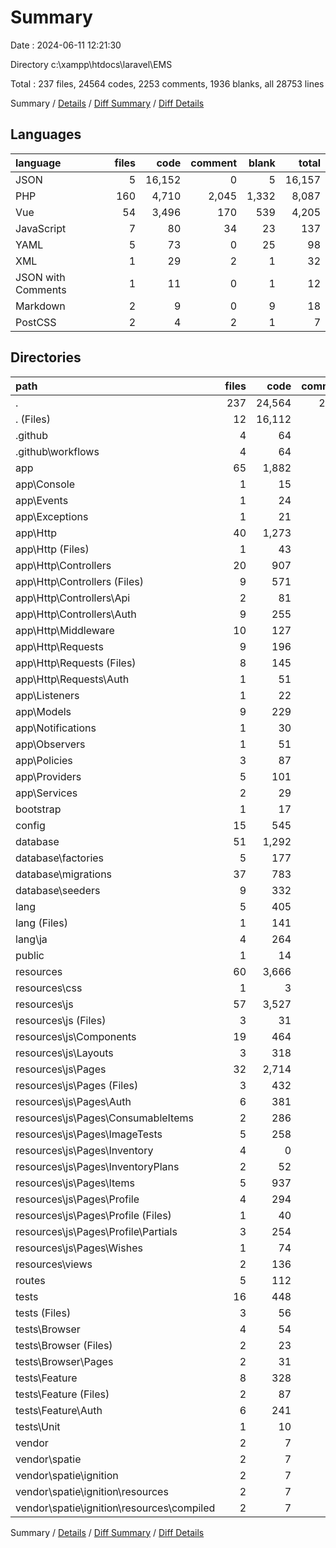 # Summary

Date : 2024-06-11 12:21:30

Directory c:\\xampp\\htdocs\\laravel\\EMS

Total : 237 files,  24564 codes, 2253 comments, 1936 blanks, all 28753 lines

Summary / [Details](details.md) / [Diff Summary](diff.md) / [Diff Details](diff-details.md)

## Languages
| language | files | code | comment | blank | total |
| :--- | ---: | ---: | ---: | ---: | ---: |
| JSON | 5 | 16,152 | 0 | 5 | 16,157 |
| PHP | 160 | 4,710 | 2,045 | 1,332 | 8,087 |
| Vue | 54 | 3,496 | 170 | 539 | 4,205 |
| JavaScript | 7 | 80 | 34 | 23 | 137 |
| YAML | 5 | 73 | 0 | 25 | 98 |
| XML | 1 | 29 | 2 | 1 | 32 |
| JSON with Comments | 1 | 11 | 0 | 1 | 12 |
| Markdown | 2 | 9 | 0 | 9 | 18 |
| PostCSS | 2 | 4 | 2 | 1 | 7 |

## Directories
| path | files | code | comment | blank | total |
| :--- | ---: | ---: | ---: | ---: | ---: |
| . | 237 | 24,564 | 2,253 | 1,936 | 28,753 |
| . (Files) | 12 | 16,112 | 3 | 23 | 16,138 |
| .github | 4 | 64 | 0 | 24 | 88 |
| .github\\workflows | 4 | 64 | 0 | 24 | 88 |
| app | 65 | 1,882 | 768 | 571 | 3,221 |
| app\\Console | 1 | 15 | 7 | 6 | 28 |
| app\\Events | 1 | 24 | 8 | 6 | 38 |
| app\\Exceptions | 1 | 21 | 21 | 7 | 49 |
| app\\Http | 40 | 1,273 | 501 | 371 | 2,145 |
| app\\Http (Files) | 1 | 43 | 20 | 7 | 70 |
| app\\Http\\Controllers | 20 | 907 | 295 | 265 | 1,467 |
| app\\Http\\Controllers (Files) | 9 | 571 | 220 | 177 | 968 |
| app\\Http\\Controllers\\Api | 2 | 81 | 15 | 22 | 118 |
| app\\Http\\Controllers\\Auth | 9 | 255 | 60 | 66 | 381 |
| app\\Http\\Middleware | 10 | 127 | 70 | 45 | 242 |
| app\\Http\\Requests | 9 | 196 | 116 | 54 | 366 |
| app\\Http\\Requests (Files) | 8 | 145 | 95 | 40 | 280 |
| app\\Http\\Requests\\Auth | 1 | 51 | 21 | 14 | 86 |
| app\\Listeners | 1 | 22 | 16 | 9 | 47 |
| app\\Models | 9 | 229 | 21 | 68 | 318 |
| app\\Notifications | 1 | 30 | 17 | 9 | 56 |
| app\\Observers | 1 | 51 | 30 | 16 | 97 |
| app\\Policies | 3 | 87 | 84 | 30 | 201 |
| app\\Providers | 5 | 101 | 47 | 33 | 181 |
| app\\Services | 2 | 29 | 16 | 16 | 61 |
| bootstrap | 1 | 17 | 30 | 9 | 56 |
| config | 15 | 545 | 728 | 247 | 1,520 |
| database | 51 | 1,292 | 364 | 235 | 1,891 |
| database\\factories | 5 | 177 | 47 | 31 | 255 |
| database\\migrations | 37 | 783 | 235 | 149 | 1,167 |
| database\\seeders | 9 | 332 | 82 | 55 | 469 |
| lang | 5 | 405 | 24 | 25 | 454 |
| lang (Files) | 1 | 141 | 0 | 1 | 142 |
| lang\\ja | 4 | 264 | 24 | 24 | 312 |
| public | 1 | 14 | 30 | 12 | 56 |
| resources | 60 | 3,666 | 203 | 582 | 4,451 |
| resources\\css | 1 | 3 | 0 | 1 | 4 |
| resources\\js | 57 | 3,527 | 203 | 554 | 4,284 |
| resources\\js (Files) | 3 | 31 | 33 | 15 | 79 |
| resources\\js\\Components | 19 | 464 | 4 | 75 | 543 |
| resources\\js\\Layouts | 3 | 318 | 25 | 34 | 377 |
| resources\\js\\Pages | 32 | 2,714 | 141 | 430 | 3,285 |
| resources\\js\\Pages (Files) | 3 | 432 | 2 | 44 | 478 |
| resources\\js\\Pages\\Auth | 6 | 381 | 0 | 76 | 457 |
| resources\\js\\Pages\\ConsumableItems | 2 | 286 | 12 | 36 | 334 |
| resources\\js\\Pages\\ImageTests | 5 | 258 | 42 | 57 | 357 |
| resources\\js\\Pages\\Inventory | 4 | 0 | 0 | 4 | 4 |
| resources\\js\\Pages\\InventoryPlans | 2 | 52 | 0 | 12 | 64 |
| resources\\js\\Pages\\Items | 5 | 937 | 85 | 136 | 1,158 |
| resources\\js\\Pages\\Profile | 4 | 294 | 0 | 58 | 352 |
| resources\\js\\Pages\\Profile (Files) | 1 | 40 | 0 | 7 | 47 |
| resources\\js\\Pages\\Profile\\Partials | 3 | 254 | 0 | 51 | 305 |
| resources\\js\\Pages\\Wishes | 1 | 74 | 0 | 7 | 81 |
| resources\\views | 2 | 136 | 0 | 27 | 163 |
| routes | 5 | 112 | 48 | 53 | 213 |
| tests | 16 | 448 | 53 | 154 | 655 |
| tests (Files) | 3 | 56 | 9 | 17 | 82 |
| tests\\Browser | 4 | 54 | 37 | 19 | 110 |
| tests\\Browser (Files) | 2 | 23 | 20 | 9 | 52 |
| tests\\Browser\\Pages | 2 | 31 | 17 | 10 | 58 |
| tests\\Feature | 8 | 328 | 4 | 114 | 446 |
| tests\\Feature (Files) | 2 | 87 | 4 | 29 | 120 |
| tests\\Feature\\Auth | 6 | 241 | 0 | 85 | 326 |
| tests\\Unit | 1 | 10 | 3 | 4 | 17 |
| vendor | 2 | 7 | 2 | 1 | 10 |
| vendor\\spatie | 2 | 7 | 2 | 1 | 10 |
| vendor\\spatie\\ignition | 2 | 7 | 2 | 1 | 10 |
| vendor\\spatie\\ignition\\resources | 2 | 7 | 2 | 1 | 10 |
| vendor\\spatie\\ignition\\resources\\compiled | 2 | 7 | 2 | 1 | 10 |

Summary / [Details](details.md) / [Diff Summary](diff.md) / [Diff Details](diff-details.md)